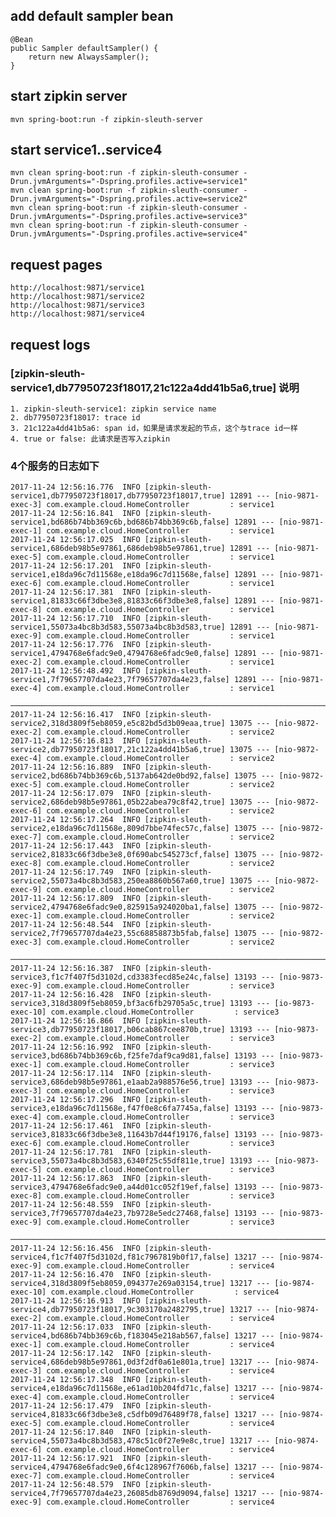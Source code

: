 ##  add default sampler bean

    @Bean
    public Sampler defaultSampler() {
        return new AlwaysSampler();
    }    

## start zipkin server
    
    mvn spring-boot:run -f zipkin-sleuth-server
    
## start service1..service4

    mvn clean spring-boot:run -f zipkin-sleuth-consumer -Drun.jvmArguments="-Dspring.profiles.active=service1"
    mvn clean spring-boot:run -f zipkin-sleuth-consumer -Drun.jvmArguments="-Dspring.profiles.active=service2"
    mvn clean spring-boot:run -f zipkin-sleuth-consumer -Drun.jvmArguments="-Dspring.profiles.active=service3"
    mvn clean spring-boot:run -f zipkin-sleuth-consumer -Drun.jvmArguments="-Dspring.profiles.active=service4"
    
## request pages

    http://localhost:9871/service1
    http://localhost:9871/service2
    http://localhost:9871/service3
    http://localhost:9871/service4
    
## request logs
    
### [zipkin-sleuth-service1,db77950723f18017,21c122a4dd41b5a6,true] 说明 
    
    1. zipkin-sleuth-service1: zipkin service name
    2. db77950723f18017: trace id
    3. 21c122a4dd41b5a6: span id，如果是请求发起的节点，这个与trace id一样
    4. true or false: 此请求是否写入zipkin
    
### 4个服务的日志如下    

    2017-11-24 12:56:16.776  INFO [zipkin-sleuth-service1,db77950723f18017,db77950723f18017,true] 12891 --- [nio-9871-exec-3] com.example.cloud.HomeController         : service1
    2017-11-24 12:56:16.841  INFO [zipkin-sleuth-service1,bd686b74bb369c6b,bd686b74bb369c6b,false] 12891 --- [nio-9871-exec-1] com.example.cloud.HomeController         : service1
    2017-11-24 12:56:17.025  INFO [zipkin-sleuth-service1,686deb98b5e97861,686deb98b5e97861,true] 12891 --- [nio-9871-exec-5] com.example.cloud.HomeController         : service1
    2017-11-24 12:56:17.201  INFO [zipkin-sleuth-service1,e18da96c7d11568e,e18da96c7d11568e,false] 12891 --- [nio-9871-exec-6] com.example.cloud.HomeController         : service1
    2017-11-24 12:56:17.381  INFO [zipkin-sleuth-service1,81833c66f3dbe3e8,81833c66f3dbe3e8,false] 12891 --- [nio-9871-exec-8] com.example.cloud.HomeController         : service1
    2017-11-24 12:56:17.710  INFO [zipkin-sleuth-service1,55073a4bc8b3d583,55073a4bc8b3d583,true] 12891 --- [nio-9871-exec-9] com.example.cloud.HomeController         : service1
    2017-11-24 12:56:17.776  INFO [zipkin-sleuth-service1,4794768e6fadc9e0,4794768e6fadc9e0,false] 12891 --- [nio-9871-exec-2] com.example.cloud.HomeController         : service1
    2017-11-24 12:56:48.492  INFO [zipkin-sleuth-service1,7f79657707da4e23,7f79657707da4e23,false] 12891 --- [nio-9871-exec-4] com.example.cloud.HomeController         : service1

    ─────────────────────────────────────────────────────────────────────────────────────────────────────────────────────────────────
    2017-11-24 12:56:16.417  INFO [zipkin-sleuth-service2,318d3809f5eb8059,e5c82bd5d3b09eaa,true] 13075 --- [nio-9872-exec-2] com.example.cloud.HomeController         : service2
    2017-11-24 12:56:16.813  INFO [zipkin-sleuth-service2,db77950723f18017,21c122a4dd41b5a6,true] 13075 --- [nio-9872-exec-4] com.example.cloud.HomeController         : service2
    2017-11-24 12:56:16.889  INFO [zipkin-sleuth-service2,bd686b74bb369c6b,5137ab642de0bd92,false] 13075 --- [nio-9872-exec-5] com.example.cloud.HomeController         : service2
    2017-11-24 12:56:17.079  INFO [zipkin-sleuth-service2,686deb98b5e97861,05b22abea79c8f42,true] 13075 --- [nio-9872-exec-6] com.example.cloud.HomeController         : service2
    2017-11-24 12:56:17.264  INFO [zipkin-sleuth-service2,e18da96c7d11568e,809d7bbe74fec57c,false] 13075 --- [nio-9872-exec-7] com.example.cloud.HomeController         : service2
    2017-11-24 12:56:17.443  INFO [zipkin-sleuth-service2,81833c66f3dbe3e8,0f690abc545273cf,false] 13075 --- [nio-9872-exec-8] com.example.cloud.HomeController         : service2
    2017-11-24 12:56:17.749  INFO [zipkin-sleuth-service2,55073a4bc8b3d583,250ea8860b567a60,true] 13075 --- [nio-9872-exec-9] com.example.cloud.HomeController         : service2
    2017-11-24 12:56:17.809  INFO [zipkin-sleuth-service2,4794768e6fadc9e0,825915a924020ba1,false] 13075 --- [nio-9872-exec-1] com.example.cloud.HomeController         : service2
    2017-11-24 12:56:48.544  INFO [zipkin-sleuth-service2,7f79657707da4e23,55c68858873b5fab,false] 13075 --- [nio-9872-exec-3] com.example.cloud.HomeController         : service2

    ─────────────────────────────────────────────────────────────────────────────────────────────────────────────────────────────────
    2017-11-24 12:56:16.387  INFO [zipkin-sleuth-service3,f1c7f407f5d3102d,cd3383fecd85e24c,false] 13193 --- [nio-9873-exec-9] com.example.cloud.HomeController         : service3
    2017-11-24 12:56:16.428  INFO [zipkin-sleuth-service3,318d3809f5eb8059,bf3ac6fb29705a5c,true] 13193 --- [io-9873-exec-10] com.example.cloud.HomeController         : service3
    2017-11-24 12:56:16.866  INFO [zipkin-sleuth-service3,db77950723f18017,b06cab867cee870b,true] 13193 --- [nio-9873-exec-2] com.example.cloud.HomeController         : service3
    2017-11-24 12:56:16.992  INFO [zipkin-sleuth-service3,bd686b74bb369c6b,f25fe7daf9ca9d81,false] 13193 --- [nio-9873-exec-1] com.example.cloud.HomeController         : service3
    2017-11-24 12:56:17.114  INFO [zipkin-sleuth-service3,686deb98b5e97861,e1aab2a988576e56,true] 13193 --- [nio-9873-exec-3] com.example.cloud.HomeController         : service3
    2017-11-24 12:56:17.296  INFO [zipkin-sleuth-service3,e18da96c7d11568e,f47f0e8c6fa7745a,false] 13193 --- [nio-9873-exec-4] com.example.cloud.HomeController         : service3
    2017-11-24 12:56:17.461  INFO [zipkin-sleuth-service3,81833c66f3dbe3e8,11643b7d44f19176,false] 13193 --- [nio-9873-exec-6] com.example.cloud.HomeController         : service3
    2017-11-24 12:56:17.781  INFO [zipkin-sleuth-service3,55073a4bc8b3d583,6340f25c55df811e,true] 13193 --- [nio-9873-exec-5] com.example.cloud.HomeController         : service3
    2017-11-24 12:56:17.863  INFO [zipkin-sleuth-service3,4794768e6fadc9e0,a44d01cc052f19ef,false] 13193 --- [nio-9873-exec-8] com.example.cloud.HomeController         : service3
    2017-11-24 12:56:48.559  INFO [zipkin-sleuth-service3,7f79657707da4e23,7b9728e5edc27468,false] 13193 --- [nio-9873-exec-9] com.example.cloud.HomeController         : service3

    ──────────────────────────────────────────────────────────────────────────────────────────────────────────────────────────────────
    2017-11-24 12:56:16.456  INFO [zipkin-sleuth-service4,f1c7f407f5d3102d,f81c7967819b0f17,false] 13217 --- [nio-9874-exec-9] com.example.cloud.HomeController         : service4
    2017-11-24 12:56:16.470  INFO [zipkin-sleuth-service4,318d3809f5eb8059,094377e269a03154,true] 13217 --- [io-9874-exec-10] com.example.cloud.HomeController         : service4
    2017-11-24 12:56:16.913  INFO [zipkin-sleuth-service4,db77950723f18017,9c303170a2482795,true] 13217 --- [nio-9874-exec-2] com.example.cloud.HomeController         : service4
    2017-11-24 12:56:17.033  INFO [zipkin-sleuth-service4,bd686b74bb369c6b,f183045e218ab567,false] 13217 --- [nio-9874-exec-1] com.example.cloud.HomeController         : service4
    2017-11-24 12:56:17.142  INFO [zipkin-sleuth-service4,686deb98b5e97861,0d3f2df0a61e801a,true] 13217 --- [nio-9874-exec-3] com.example.cloud.HomeController         : service4
    2017-11-24 12:56:17.348  INFO [zipkin-sleuth-service4,e18da96c7d11568e,e61ad10b204fd71c,false] 13217 --- [nio-9874-exec-4] com.example.cloud.HomeController         : service4
    2017-11-24 12:56:17.479  INFO [zipkin-sleuth-service4,81833c66f3dbe3e8,c5dfb09d76489f78,false] 13217 --- [nio-9874-exec-5] com.example.cloud.HomeController         : service4
    2017-11-24 12:56:17.840  INFO [zipkin-sleuth-service4,55073a4bc8b3d583,478c51c0f27e9e8c,true] 13217 --- [nio-9874-exec-6] com.example.cloud.HomeController         : service4
    2017-11-24 12:56:17.921  INFO [zipkin-sleuth-service4,4794768e6fadc9e0,6f4c128967f7606b,false] 13217 --- [nio-9874-exec-7] com.example.cloud.HomeController         : service4
    2017-11-24 12:56:48.579  INFO [zipkin-sleuth-service4,7f79657707da4e23,26085db8769d9094,false] 13217 --- [nio-9874-exec-9] com.example.cloud.HomeController         : service4
    
    